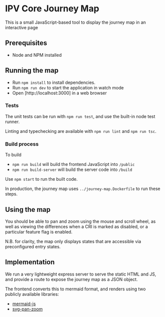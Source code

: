# IPV Core Journey Map

This is a small JavaScript-based tool to display the journey map in an interactive page

## Prerequisites

- Node and NPM installed

## Running the map

- Run `npm install` to install dependencies.
- Run `npm run dev` to start the application in watch mode
- Open [http://localhost:3000] in a web browser

### Tests

The unit tests can be run with `npm run test`, and use the built-in node test runner.

Linting and typechecking are available with `npm run lint` and `npm run tsc`.

### Build process

To build
- `npm run build` will build the frontend JavaScript into `/public`
- `npm run build-server` will build the server code into `/build`

Use `npm start` to run the built code.

In production, the journey map uses `../journey-map.Dockerfile` to run these steps.

## Using the map

You should be able to pan and zoom using the mouse and scroll wheel,
as well as viewing the differences when a CRI is marked as disabled, or a particular feature flag is enabled.

N.B. for clarity, the map only displays states that are accessible via preconfigured entry states.

## Implementation

We run a very lightweight express server to serve the static HTML and JS,
and provide a route to expose the journey map as a JSON object.

The frontend converts this to mermaid format, and renders using two publicly available libraries:

- [mermaid-js](https://mermaid.js.org/)
- [svg-pan-zoom](https://github.com/bumbu/svg-pan-zoom)
